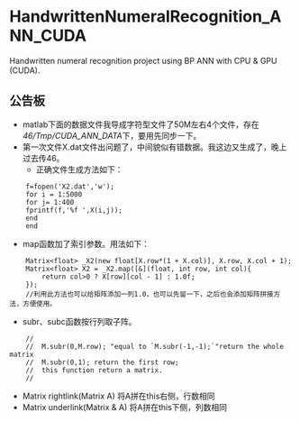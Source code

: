 HandwrittenNumeralRecognition_ANN_CUDA
======================================

Handwritten numeral recognition project using BP ANN with CPU &amp; GPU (CUDA).  


## 公告板

* matlab下面的数据文件我导成字符型文件了50M左右4个文件，存在*46/Tmp/CUDA_ANN_DATA*下，要用先同步一下。
* 第一次文件X.dat文件出问题了，中间貌似有错数据。我这边又生成了，晚上过去传46。
	* 正确文件生成方法如下：
	
```
	f=fopen('X2.dat','w');
	for i = 1:5000
	for j= 1:400
	fprintf(f,'%f ',X(i,j));
	end
	end

```
* map函数加了索引参数。用法如下：

```
	Matrix<float> _X2(new float[X.row*(1 + X.col)], X.row, X.col + 1);
	Matrix<float> X2 = _X2.map([&](float, int row, int col){
        return col>0 ? X[row][col - 1] : 1.0f;
    });
	//利用此方法也可以给矩阵添加一列1.0，也可以先留一下，之后也会添加矩阵拼接方法，方便使用。
```

* subr、subc函数按行列取子阵。

```
	//
    //  M.subr(0,M.row); "equal to `M.subr(-1,-1);`"return the whole matrix
    //  M.subr(0,1); return the first row;
    //  this function return a matrix.
    //
```

* Matrix rightlink(Matrix A) 将A拼在this右侧，行数相同
* Matrix underlink(Matrix & A) 将A拼在this下侧，列数相同
